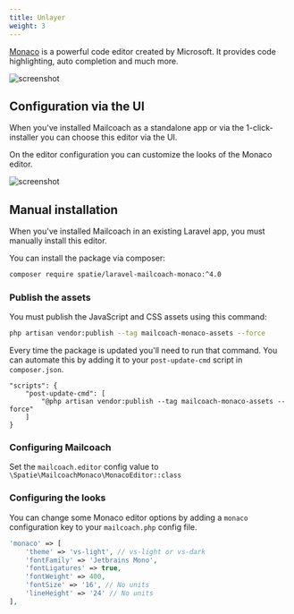 ```yaml
---
title: Unlayer
weight: 3
---
```


<a href="https://microsoft.github.io/monaco-editor/">Monaco</a> is a powerful code editor created by Microsoft. It
provides code highlighting, auto completion and much more.

![screenshot](/images/docs/v3/app/editors/monaco.png)

## Configuration via the UI

When you've installed Mailcoach as a standalone app or via the 1-click-installer you can choose this editor via the UI.

On the editor configuration you can customize the looks of the Monaco editor.

![screenshot](/images/docs/v3/app/editors/monaco-config.png)

## Manual installation

When you've installed Mailcoach in an existing Laravel app, you must manually install this editor.

You can install the package via composer:

```bash
composer require spatie/laravel-mailcoach-monaco:^4.0
```

### Publish the assets

You must publish the JavaScript and CSS assets using this command:

```bash
php artisan vendor:publish --tag mailcoach-monaco-assets --force
```

Every time the package is updated you'll need to run that command. You can automate this by adding it to your `post-update-cmd` script in `composer.json`.

```
"scripts": {
    "post-update-cmd": [
        "@php artisan vendor:publish --tag mailcoach-monaco-assets --force"
    ]
}
```

### Configuring Mailcoach

Set the `mailcoach.editor` config value to `\Spatie\MailcoachMonaco\MonacoEditor::class`

### Configuring the looks

You can change some Monaco editor options by adding a `monaco` configuration key to your `mailcoach.php` config file.

```php
'monaco' => [
    'theme' => 'vs-light', // vs-light or vs-dark
    'fontFamily' => 'Jetbrains Mono',
    'fontLigatures' => true,
    'fontWeight' => 400,
    'fontSize' => '16', // No units
    'lineHeight' => '24' // No units
],
```
